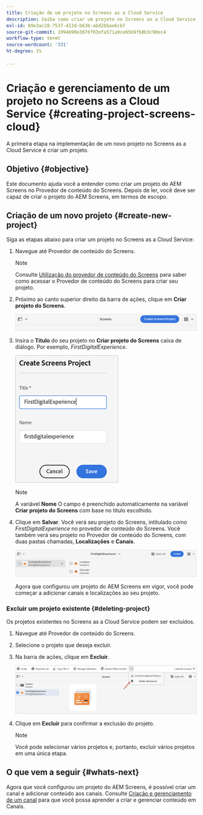 ```yaml
---
title: Criação de um projeto no Screens as a Cloud Service
description: Saiba como criar um projeto no Screens as a Cloud Service.
exl-id: 89e3ac28-7537-413d-b63b-abd2bbae6cb7
source-git-commit: 1994b90e3876f03efa571a9ce65b9fb8b3c90ec4
workflow-type: tm+mt
source-wordcount: '331'
ht-degree: 1%

---
```


# Criação e gerenciamento de um projeto no Screens as a Cloud Service {#creating-project-screens-cloud}

A primeira etapa na implementação de um novo projeto no Screens as a Cloud Service é criar um projeto.

## Objetivo {#objective}

Este documento ajuda você a entender como criar um projeto do AEM Screens no Provedor de conteúdo do Screens. Depois de ler, você deve ser capaz de criar o projeto do AEM Screens, em termos de escopo.

## Criação de um novo projeto {#create-new-project}

Siga as etapas abaixo para criar um projeto no Screens as a Cloud Service:

1. Navegue até Provedor de conteúdo do Screens.

   >[!NOTE]
   >Consulte [Utilização do provedor de conteúdo do Screens](https://experienceleague.adobe.com/docs/experience-manager-cloud-service/content/screens-as-cloud-service/configure-screens-cloud/using-screens-content-provider.html?lang=en) para saber como acessar o Provedor de conteúdo do Screens para criar seu projeto.

1. Próximo ao canto superior direito da barra de ações, clique em **Criar projeto do Screens**.

   ![](/help/screens-cloud/assets/create-content/create-screens-project1.png)

1. Insira o **Título** do seu projeto no **Criar projeto do Screens** caixa de diálogo. Por exemplo, *FirstDigitalExperience*.

   ![](/help/screens-cloud/assets/create-content/create-screens-project2.png)

   >[!NOTE]
   >A variável **Nome** O campo é preenchido automaticamente na variável **Criar projeto do Screens** com base no título escolhido.

1. Clique em **Salvar**. Você verá seu projeto do Screens, intitulado como *FirstDigitalExperience* no provedor de conteúdo do Screens. Você também verá seu projeto no Provedor de conteúdo do Screens, com duas pastas chamadas, **Localizações** e **Canais**.

   ![](/help/screens-cloud/assets/create-content/create-screens-project3.png)

   Agora que configurou um projeto do AEM Screens em vigor, você pode começar a adicionar canais e localizações ao seu projeto.

### Excluir um projeto existente {#deleting-project}

Os projetos existentes no Screens as a Cloud Service podem ser excluídos.

1. Navegue até Provedor de conteúdo do Screens.
1. Selecione o projeto que deseja excluir.
1. Na barra de ações, clique em **Excluir**.

   ![](/help/screens-cloud/assets/create-content/create-project5.png)

1. Clique em **Excluir** para confirmar a exclusão do projeto.

   >[!NOTE]
   >Você pode selecionar vários projetos e, portanto, excluir vários projetos em uma única etapa.

## O que vem a seguir {#whats-next}

Agora que você configurou um projeto do AEM Screens, é possível criar um canal e adicionar conteúdo aos canais. Consulte [Criação e gerenciamento de um canal](creating-channels-screens-cloud.md) para que você possa aprender a criar e gerenciar conteúdo em Canais.
